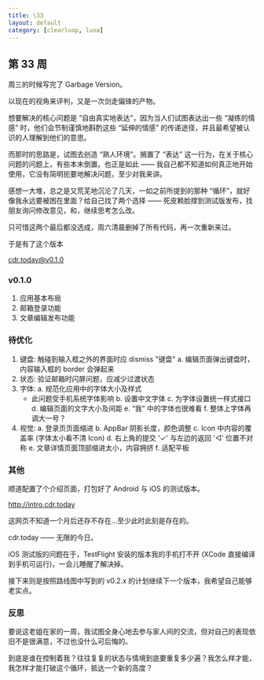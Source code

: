 ```yaml
---
title: \33
layout: default
category: [clearloop, luna]
---
```


## 第 33 周

周三的时候写完了 Garbage Version。

以现在的视角来评判，又是一次剑走偏锋的产物。

想要解决的核心问题是 “自由真实地表达”，因为当人们试图表达出一些 “凝练的情感” 时，他们会节制谨慎地斟酌这些 “延伸的情感” 的传递途径，并且最希望被认识的人理解到他们的意思。

而那时的思路是，试图去创造 “熟人环境”。搁置了 “表达” 这一行为，在关于核心问题的问题上，有些本末倒置。也正是如此 —— 我自己都不知道如何真正地开始使用，它没有简明扼要地解决问题，至少对我来讲。

感想一大堆，总之是又荒芜地沉沦了几天，一如之前所提到的那种 “循环”，就好像我永远要被困在里面？给自己找了两个选择 —— 死皮赖脸撑到测试版发布，找朋友询问修改意见，和，继续思考怎么改。

只可惜这两个最后都没选成，周六清晨删掉了所有代码，再一次重新来过。

于是有了这个版本


cdr.today@v0.1.0



### v0.1.0

1. 应用基本布局
2. 邮箱登录功能
3. 文章编辑发布功能


### 待优化

1. 键盘: 触碰到输入框之外的界面时应 dismiss "键盘"
  a. 编辑页面弹出键盘时，内容输入框的 border 会弹起来
2. 状态: 验证邮箱时闪屏问题，应减少过渡状态
3. 字体: 
  a. 规范化应用中的字体大小及样式
    + 此问题受手机系统字体影响
 b. 设置中文字体
  c. 为字体设置统一样式接口
  d. 编辑页面的文字大小及间距
  e. “我” 中的字体也很难看
  f.  整体上字体再调大一号？
4. 视觉:
  a. 登录页页面缩进
  b. AppBar 阴影长度，颜色调整
  c. Icon 中内容的覆盖率 (字体太小看不清 Icon)
  d. 右上角的提交 '✓' 与左边的返回 '◁' 位置不对称
  e. 文章详情页面顶部缩进太小，内容拥挤
  f. 适配平板


### 其他

顺道配置了个介绍页面，打包好了 Android 与 iOS 的测试版本。

http://intro.cdr.today

这网页不知道一个月后还存不存在...至少此时此刻是存在的。

cdr.today —— 无限的今日。

iOS 测试版的问题在于，TestFlight 安装的版本我的手机打不开 (XCode 直接编译到手机可运行)，一会儿睡醒了解决掉。

接下来则是按照路线图中写到的 v0.2.x 的计划继续下一个版本，我希望自己能够老实点。


### 反思

要说这老姐在家的一周，我试图全身心地去参与家人间的交流，但对自己的表现依旧不是很满意，不过也没什么可后悔的。

到底是谁在控制着我？往往复复的状态与情境到底要重复多少遍？我怎么样才能，我怎样才能打破这个循环，抵达一个新的高度？
